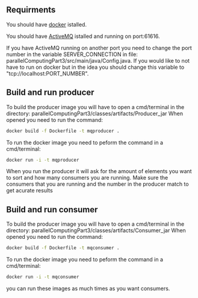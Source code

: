 ## Requirments
You should have [docker](https://www.docker.com/get-started) istalled.

You should have [ActiveMQ](https://activemq.apache.org/components/classic/download/) istalled and  running on port:61616. 

If you have ActiveMQ running on another port you need to change the port number in the variable SERVER_CONNECTION in file:  parallelComputingPart3/src/main/java/Config.java. If you would like to not have to run on docker but in the idea you should change this variable to "tcp://localhost:PORT_NUMBER".

## Build and run producer
To build the producer image you will have to open a cmd/terminal in the directory: parallelComputingPart3/classes/artifacts/Producer_jar
When opened you need to run the command:
```bash
docker build -f Dockerfile -t mqproducer .
```

To run the docker image you need to peform the command in a cmd/terminal:
```bash
docker run -i -t mqproducer
```

When you run the producer it will ask for  the amount of elements you want to sort and how many consumers you are running. Make sure the consumers that you are running and the number in the producer match to get acurate results

## Build and run consumer
To build the producer image you will have to open a cmd/terminal in the directory: parallelComputingPart3/classes/artifacts/Consumer_jar
When opened you need to run the command:
```bash
docker build -f Dockerfile -t mqconsumer .
```

To run the docker image you need to peform the command in a cmd/terminal:
```bash
docker run -i -t mqconsumer
```
you can run these images as much times as you want consumers.
